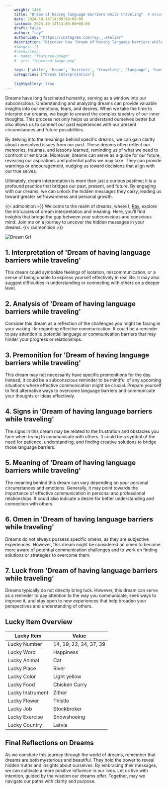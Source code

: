```yaml
---
    weight: 1488
    title: "Dream of having language barriers while traveling"  # Assuming 'title' column exists
    date: 2024-10-14T14:09:00+08:00
    lastmod: 2024-10-14T14:09:00+08:00
    draft: false
    author: "ray"
    authorLink: "https://instagram.com/ray._.atelier"
    description: "Discover how 'Dream of having language barriers while traveling' can interpret your future and uncover its significant meanings in your life."
    #images: []
    #resources:
    #- name: "featured-image"
    #  src: "featured-image.png"
    
    tags: ['while', 'Dream', 'barriers', 'traveling', 'language', 'having']
    categories: ["Dream Interpretation"]
    
    lightgallery: true
---
```

    
Dreams have long fascinated humanity, serving as a window into our subconscious. Understanding and analyzing dreams can provide valuable insights into our emotions, fears, and desires. When we take the time to interpret our dreams, we begin to unravel the complex tapestry of our inner thoughts. This process not only helps us understand ourselves better but also allows us to connect our past experiences with our present circumstances and future possibilities.

By delving into the meanings behind specific dreams, we can gain clarity about unresolved issues from our past. These dreams often reflect our memories, traumas, and lessons learned, reminding us of what we need to confront or embrace. Moreover, dreams can serve as a guide for our future, revealing our aspirations and potential paths we may take. They can provide warnings or encouragement, nudging us toward decisions that align with our true selves.

Ultimately, dream interpretation is more than just a curious pastime; it is a profound practice that bridges our past, present, and future. By engaging with our dreams, we can unlock the hidden messages they carry, leading us toward greater self-awareness and personal growth.

{{< admonition >}}
Welcome to the realm of dreams, where I, [Ray](https://instagram.com/ray._.atelier), explore the intricacies of dream interpretation and meaning. Here, you’ll find insights that bridge the gap between your subconscious and conscious mind. Join me on a journey to uncover the hidden messages in your dreams.
{{< /admonition >}}

![Dream Grl](https://cdn.pixabay.com/photo/2017/11/02/03/35/gothic-2910057_1280.jpg "Dream Grl")

## 1. Interpretation of 'Dream of having language barriers while traveling'

This dream could symbolize feelings of isolation, miscommunication, or a sense of being unable to express yourself effectively in real life. It may also suggest difficulties in understanding or connecting with others on a deeper level.

## 2. Analysis of 'Dream of having language barriers while traveling'

Consider this dream as a reflection of the challenges you might be facing in your waking life regarding effective communication. It could be a reminder to pay attention to potential language or communication barriers that may hinder your progress or relationships.

## 3. Premonition for 'Dream of having language barriers while traveling'

This dream may not necessarily have specific premonitions for the day. Instead, it could be a subconscious reminder to be mindful of any upcoming situations where effective communication might be crucial. Prepare yourself to find alternative ways to overcome language barriers and communicate your thoughts or ideas effectively.

## 4. Signs in 'Dream of having language barriers while traveling'

The signs in this dream may be related to the frustration and obstacles you face when trying to communicate with others. It could be a symbol of the need for patience, understanding, and finding creative solutions to bridge those language barriers.

## 5. Meaning of 'Dream of having language barriers while traveling'

The meaning behind this dream can vary depending on your personal circumstances and emotions. Generally, it may point towards the importance of effective communication in personal and professional relationships. It could also indicate a desire for better understanding and connection with others.

## 6. Omen in 'Dream of having language barriers while traveling'

Dreams do not always possess specific omens, as they are subjective experiences. However, this dream might be considered an omen to become more aware of potential communication challenges and to work on finding solutions or strategies to overcome them.

## 7. Luck from 'Dream of having language barriers while traveling'

Dreams typically do not directly bring luck. However, this dream can serve as a reminder to pay attention to the way you communicate, seek ways to improve it, and stay open to new experiences that help broaden your perspectives and understanding of others.

## Lucky Item Overview
| Lucky Item          | Value              |
|---------------|--------------------|
| Lucky Number        | 14, 19, 22, 34, 37, 39  |
| Lucky Word          | Happiness |
| Lucky Animal        | Cat |
| Lucky Place         | River     |
| Lucky Color         | Light yellow     |
| Lucky Food          | Chicken Curry      |
| Lucky Instrument    | Zither |
| Lucky Flower        | Thistle    |
| Lucky Job           | Stockbroker       |
| Lucky Exercise      | Snowshoeing  |
| Lucky Country       | Latvia    |


##  Final Reflections on Dreams

As we conclude this journey through the world of dreams, remember that dreams are both mysterious and beautiful. They hold the power to reveal hidden truths and insights about ourselves. By embracing their messages, we can cultivate a more positive influence in our lives. Let us live with intention, guided by the wisdom our dreams offer. Together, may we navigate our paths with clarity and purpose.
